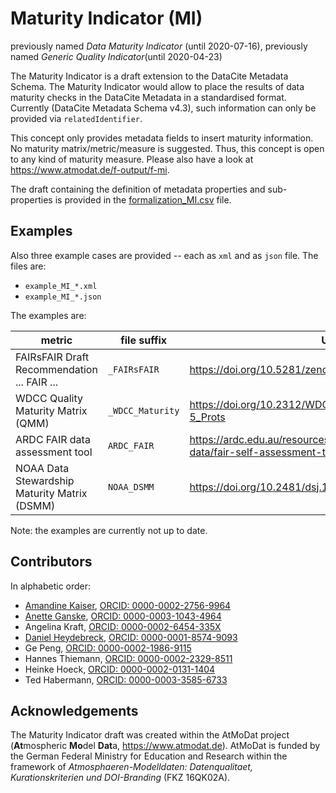 # Maturity Indicator (MI)

previously named _Data Maturity Indicator_ (until 2020-07-16), previously named _Generic Quality Indicator_(until 2020-04-23)

The Maturity Indicator is a draft extension to the DataCite Metadata Schema. The Maturity Indicator would allow to place the results of data maturity checks in the DataCite Metadata in a standardised format. Currently (DataCite Metadata Schema v4.3), such information can only be provided via `relatedIdentifier`.

This concept only provides metadata fields to insert maturity information. No maturity matrix/metric/measure is suggested. Thus, this concept is open to any kind of maturity measure.
Please also have a look at https://www.atmodat.de/f-output/f-mi.

The draft containing the definition of metadata properties and sub-properties is provided in the [formalization_MI.csv](formalization_MI.csv) file.

## Examples

Also three example cases are provided -- each as `xml` and as `json` file. The files are:

* `example_MI_*.xml`
* `example_MI_*.json`

The examples are:

| metric                                       | file suffix      | URL                                                         |
|----------------------------------------------|------------------|---------------------------------------------------------------------------------------|
| FAIRsFAIR Draft Recommendation ... FAIR ...  | `_FAIRsFAIR`     | https://doi.org/10.5281/zenodo.3678716                                                |
| WDCC Quality Maturity Matrix (QMM)           | `_WDCC_Maturity` | https://doi.org/10.2312/WDCC/TR_QMM_Checkl_Levels_4-5_Prots                           |
| ARDC FAIR data assessment tool               | `ARDC_FAIR`      | https://ardc.edu.au/resources/working-with-data/fair-data/fair-self-assessment-tool/  |
| NOAA Data Stewardship Maturity Matrix (DSMM) | `NOAA_DSMM`      | https://doi.org/10.2481/dsj.14-049                                                    |

Note: the examples are currently not up to date.

## Contributors

In alphabetic order:

* [Amandine Kaiser](https://github.com/am-kaiser), [ORCID: 0000-0002-2756-9964](https://orcid.org/0000-0002-2756-9964)
* [Anette Ganske](https://github.com/anganske), [ORCID: 0000-0003-1043-4964 
](https://orcid.org/0000-0003-1043-4964)
* Angelina Kraft, [ORCID: 0000-0002-6454-335X](https://orcid.org/0000-0002-6454-335X)
* [Daniel Heydebreck](https://github.com/neumannd), [ORCID: 0000-0001-8574-9093](https://orcid.org/0000-0001-8574-9093)
* Ge Peng, [ORCID: 0000-0002-1986-9115](http://orcid.org/0000-0002-1986-9115)
* Hannes Thiemann, [ORCID: 0000-0002-2329-8511](https://orcid.org/0000-0002-2329-8511)
* Heinke Hoeck, [ORCID: 0000-0002-0131-1404](https://orcid.org/0000-0002-0131-1404)
* Ted Habermann, [ORCID: 0000-0003-3585-6733](https://orcid.org/0000-0003-3585-6733)

## Acknowledgements

The Maturity Indicator draft was created within the AtMoDat project (**At**mospheric **Mo**del **Dat**a, https://www.atmodat.de). AtMoDat is funded by the German Federal Ministry for Education and Research within the framework of *Atmosphaeren-Modelldaten: Datenqualitaet, Kurationskriterien und DOI-Branding* (FKZ 16QK02A).

